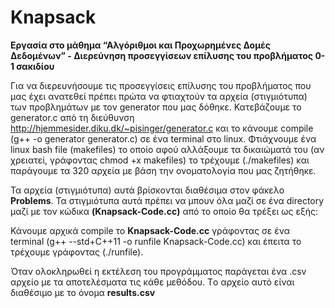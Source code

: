 # Knapsack
<b>Εργασία στο μάθημα “Αλγόριθμοι και Προχωρημένες Δομές Δεδομένων” - Διερεύνηση προσεγγίσεων επίλυσης του προβλήματος 0-1 σακιδίου</b>

Για να διερευνήσουμε τις προσεγγίσεις επίλυσης του προβλήματος που μας έχει ανατεθεί πρέπει πρώτα να φτιαχτούν τα αρχεία (στιγμιότυπα) των προβλημάτων με τον generator που μας δόθηκε. 
Κατεβάζουμε το generator.c από τη διεύθυνση http://hjemmesider.diku.dk/~pisinger/generator.c και το κάνουμε compile (g++ -o generator generator.c) σε ένα terminal στο linux.
Φτιάχνουμε ένα linux bash file (makefiles) το οποίο αφού αλλάξουμε τα δικαιώματά του (αν χρειατεί, γράφοντας chmod +x makefiles) το τρέχουμε (./makefiles) και παράγουμε τα 320 αρχεία με βάση την ονοματολογία που μας ζητήθηκε.
<p>Τα αρχεία (στιγμιότυπα) αυτά βρίσκονται διαθέσιμα στον φάκελο <b>Problems</b>.
Τα στιγμιότυπα αυτά πρέπει να μπουν όλα μαζί σε ένα directory μαζί με τον κώδικα <b>(Knapsack-Code.cc)</b> από το οποίο θα τρέξει ως εξής:
<p> Κάνουμε αρχικά compile το <b>Knapsack-Code.cc</b> γράφοντας σε ένα terminal (g++ --std+C++11 -o runfile Knapsack-Code.cc) και έπειτα το τρέχουμε γράφοντας (./runfile).
<p>  
Όταν ολοκληρωθεί η εκτέλεση του προγράμματος παράγεται ένα .csv αρχείο με τα αποτελέσματα τις κάθε μεθόδου. Tο αρχείο αυτό είναι διαθέσιμο με το όνομα <b>results.csv</b>
